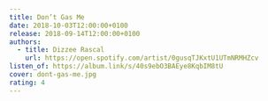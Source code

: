 ```yaml
---
title: Don’t Gas Me
date: 2018-10-03T12:00:00+0100
release: 2018-09-14T12:00:00+0100
authors:
  - title: Dizzee Rascal
    url: https://open.spotify.com/artist/0gusqTJKxtU1UTmNRMHZcv
listen_of: https://album.link/s/40s9ebO3BAEye8KqbIM8tU
cover: dont-gas-me.jpg
rating: 4
---
```

